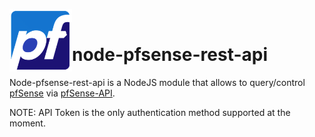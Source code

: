 <img height="100px" src="https://github.com/fabiodellafiorentina/node-pfsense-rest-api/blob/main/pfsenselogo.png" align="left"><br/>
# node-pfsense-rest-api

Node-pfsense-rest-api is a NodeJS module that allows to query/control [pfSense](http://https://www.pfsense.org/) via [pfSense-API](https://github.com/jaredhendrickson13/pfsense-api).

NOTE: API Token is the only authentication method supported at the moment.